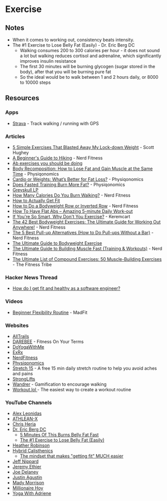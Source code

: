 # Exercise

## Notes

* When it comes to working out, consistency beats intensity.
* The #1 Exercise to Lose Belly Fat (Easily) - Dr. Eric Berg DC
  * Walking consumes 200 to 300 calories per hour - it does not sound a lot but walking reduces cortisol and adrenaline, which significantly improves insulin resistance
  * The first 30 minutes will be burning glycogen (sugar stored in the body), after that you will be burning pure fat
  * So the ideal would be to walk between 1 and 2 hours daily, or 8000 to 10000 steps

## Resources

### Apps

* [Strava](https://play.google.com/store/apps/details?id=com.strava) - Track walking / running with GPS

### Articles

* [5 Simple Exercises That Blasted Away My Lock-down Weight](https://medium.com/in-fitness-and-in-health/5-simple-exercises-that-blasted-away-my-lock-down-weight-ce5e9978f3c) - Scott Hughey
* [A Beginner's Guide to Hiking](https://www.nerdfitness.com/blog/hiking/) - Nerd Fitness
* [Ab exercises you should be doing](https://imgur.com/a/Fkql2)
* [Body Recomposition: How to Lose Fat and Gain Muscle at the Same Time](https://physiqonomics.com/body-recomposition/) - Physiqonomics
* [Cardio or Weights: What’s Better for Fat Loss?](https://physiqonomics.com/cardio-or-weights/) - Physiqonomics
* [Does Fasted Training Burn More Fat?](https://physiqonomics.com/fasted-training/) - Physiqonomics
* [Greyskull LP](https://www.powerliftingtowin.com/greyskull-lp/)
* [How Many Calories Do You Burn Walking?](https://www.nerdfitness.com/blog/walking/) - Nerd Fitness
* [How to Actually Get Fit](https://imgur.com/a/klzP3/layout/undefined)
* [How to Do a Bodyweight Row or Inverted Row](https://www.nerdfitness.com/blog/inverted-row-are-you-missing-out-on-this-great-exercise/) - Nerd Fitness
* [How To Have Flat Abs – Amazing 5-minute Daily Work-out](https://bewellhub.com/2017/02/09/how-to-have-flat-abs-amazing-5-minute-daily-work-out/)
* [If You're So Smart, Why Don't You Exercise?](https://keremkart.medium.com/if-youre-so-smart-why-don-t-you-exercise-b7aeacd4a04a) - Keremcart
* [The 42 Best Bodyweight Exercises: The Ultimate Guide for Working Out Anywhere!](https://www.nerdfitness.com/blog/the-42-best-bodyweight-exercises-the-ultimate-guide-for-working-out-anywhere/) - Nerd Fitness
* [The 5 Best Pull-up Alternatives (How to Do Pull-ups Without a Bar)](https://www.nerdfitness.com/blog/pull-up-alternatives/) - Nerd Fitness
* [The Ultimate Guide to Bodyweight Exercise](https://gmb.io/bodyweight-guide/)
* [The Ultimate Guide to Building Muscle Fast (Training & Workouts)](https://www.nerdfitness.com/blog/the-beginners-guide-to-building-muscle-and-strength) - Nerd Fitness
* [The Ultimate List of Compound Exercises: 50 Muscle-Building Exercises](https://thefitnesstribe.com/list-of-compound-exercises/) - The Fitness Tribe

### Hacker News Thread

* [How do I get fit and healthy as a software engineer?](https://news.ycombinator.com/item?id=28561238)

### Videos

* [Beginner Flexibility Routine](https://www.youtube.com/watch?v=qULTwquOuT4) - MadFit

### Websites

* [AllTrails](https://www.alltrails.com/)
* [DAREBEE](https://darebee.com/) - Fitness On Your Terms
* [DoYogaWithMe](https://www.doyogawithme.com/)
* [ExRx](https://exrx.net/)
* [NerdFitness](http://www.nerdfitness.com/)
* [Physiqonomics](https://physiqonomics.com/)
* [Stretch 15](https://stretch15.com/) - A free 15 min daily stretch routine to help you avoid aches and pains
* [StrongLifts](https://stronglifts.com/)
* [Wandrer](https://wandrer.earth/) - Gamification to encourage walking
* [Workout.lol ](https://workout.lol/)- The easiest way to create a workout routine

### YouTube Channels

* [Alex Leonidas](https://www.youtube.com/@AlexLeonidas/videos)
* [ATHLEAN-X](https://www.youtube.com/@athleanx/videos)
* [Chris Heria](https://www.youtube.com/c/CHRISHERIA/videos)
* [Dr. Eric Berg DC](https://www.youtube.com/@DrEricBergDC)
  * [5 Minutes Of This Burns Belly Fat Fast](https://www.youtube.com/watch?v=EJ7yzFjZOFU)
  * [The #1 Exercise to Lose Belly Fat (Easily)](https://youtube.com/watch?v=iaUspumK5ZU)
* [Heather Robinson](https://www.youtube.com/c/Heatherrobertsoncom/videos)
* [Hybrid Calisthenics](https://www.youtube.com/@HybridCalisthenics/videos)
  * [The mindset that makes "getting fit" MUCH easier](https://www.youtube.com/watch?v=VVyEjBHiZOo)
* [Jeff Nippard](https://www.youtube.com/@JeffNippard/videos)
* [Jeremy Ethier](https://www.youtube.com/@JeremyEthier/videos)
* [Joe Delaney](https://www.youtube.com/@JoeDelaneyy/videos)
* [Justin Agustin](https://www.youtube.com/c/JustinAgustin/videos)
* [Mady Morrison](https://www.youtube.com/c/MadyMorrison/videos)
* [Millionaire Hoy](https://www.youtube.com/@MillionaireHoyFitness/videos)
* [Yoga With Adriene](https://www.youtube.com/user/yogawithadriene)
